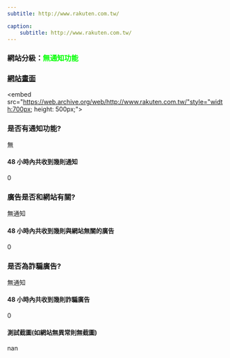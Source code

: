 ```yaml
---
subtitle: http://www.rakuten.com.tw/

caption:
	subtitle: http://www.rakuten.com.tw/
---
```


<h3>網站分級：<font color="#00FF00">無通知功能</font></h3>

### [網站畫面](http://www.rakuten.com.tw/)
<embed src="https://web.archive.org/web/http://www.rakuten.com.tw/"style="width:700px; height: 500px;">

### 是否有通知功能?
無

#### 48 小時內共收到幾則通知
0

### 廣告是否和網站有關?
無通知

#### 48 小時內共收到幾則與網站無關的廣告
0

### 是否為詐騙廣告?
無通知

#### 48 小時內共收到幾則詐騙廣告
0

#### 測試截圖(如網站無異常則無截圖)
nan

